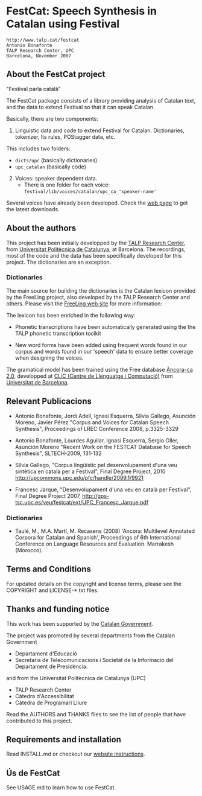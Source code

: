 # FestCat: Speech Synthesis in Catalan using Festival

    http://www.talp.cat/festcat
    Antonio Bonafonte
    TALP Research Center, UPC
    Barcelona, November 2007


## About the FestCat project
 
"Festival parla català"

The FestCat package consists of a library providing
analysis of Catalan text, and the data to extend 
Festival so that it can speak Catalan.

Basically, there are two components:

1. Linguistic data and code to extend Festival for Catalan.
 Dictionaries, tokenizer, lts rules, POStagger data, etc.

  This includes two folders:
   - `dicts/upc` (basically dictionaries)
   - `upc_catalan` (basically code)

2. Voices: speaker dependent data. 
   - There is one folder for each voice: `festival/lib/voices/catalan/upc_ca_'speaker-name'`

Several voices have already been developed.
Check the [web page](http://www.talp.cat/festcat) to get the latest downloads.

## About the authors

This project has been initially developped by the 
[TALP Research Center](http://www.talp.cat), from 
[Universitat Politècnica de Catalunya](http://www.upc.edu), at Barcelona.
The recordings, most of the code and the data has been specifically developed for 
this project. The dictionaries are an exception.


### Dictionaries

The main source for building the dictionaries is the Catalan lexicon
provided by the FreeLing project, also developed by the TALP Research Center
and others. Please visit the [FreeLing web site](http://nlp.lsi.upc.edu/freeling/)
for more information:

The lexicon has been enriched in the following way:
 - Phonetic transcriptions have been automatically generated using the
   the TALP phonetic transcription toolkit

 - New word forms have been added using frequent words found in our corpus
   and words found in our 'speech' data to ensure better coverage when
   designing the voices.

The gramatical model has been trained using the Free database
[Àncora-ca 2.0](http://clic.ub.edu/ancora/), developped at 
[CLiC (Centre de Llenguatge i Computació)](http://clic.ub.edu/)
from [Universitat de Barcelona](http://www.ub.edu).

## Relevant Publicacions

 * Antonio Bonafonte, Jordi Adell, Ignasi Esquerra, Silvia Gallego, Asunción Moreno, Javier Pérez
   "Corpus and Voices for Catalan Speech Synthesis", Proceedings of LREC Conference 2008, p.3325-3329

 * Antonio Bonafonte, Lourdes Aguilar, Ignasi Esquerra, Sergio Oller, Asunción Moreno
   "Recent Work on the FESTCAT Database for Speech Synthesis", SLTECH-2009, 131-132

 * Sílvia Gallego, "Corpus lingüístic pel desenvolupament d'una veu sintètica en català per a Festival",
   Final Degree Project, 2010 http://upcommons.upc.edu/pfc/handle/2099.1/9921

 * Francesc Jarque, "Desenvolupament d'una veu en català per Festival", Final Degree Project 2007, 
   <http://gps-tsc.upc.es/veu/festcat/ext/UPC_Francesc_Jarque.pdf>

### Dictionaries

 * Taulé, M., M.A. Martí, M. Recasens (2008) 'Ancora: Multilevel Annotated Corpora for Catalan and Spanish', 
   Proceedings of 6th International Conference on Language Resources and Evaluation. Marrakesh (Morocco). 


## Terms and Conditions
For updated details on the copyright and license terms, please
see the COPYRIGHT and LICENSE-*.txt files.



## Thanks and funding notice
This work has been supported by the  [Catalan Government](http://www.gencat.cat).

The project was promoted by several departments from the Catalan Government
   - Departament d'Educació
   - Secretaria de Telecomunicacions i Societat de la Informació del Departament de Presidència. 

and from the Universitat Politècnica de Catalunya (UPC)
   - TALP Research Center
   - Càtedra d'Accessibilitat
   - Càtedra de Programari Lliure

Read the AUTHORS and THANKS files to see the list of people that have 
contributed to this project.

## Requirements and installation
Read INSTALL.md or checkout our 
[website instructions](http://www.talp.upc.edu/festcat/install.php).

## Ús de FestCat
See USAGE.md to learn how to use FestCat.


